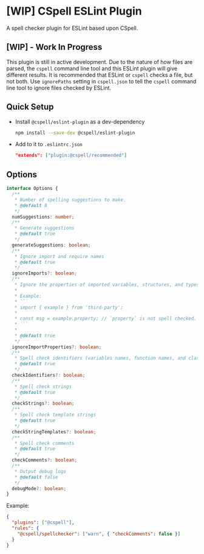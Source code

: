 # [WIP] CSpell ESLint Plugin

A spell checker plugin for ESLint based upon CSpell.

## [WIP] - Work In Progress

This plugin is still in active development. Due to the nature of how files are parsed, the `cspell` command line tool and this ESLint plugin will give different results. It is recommended that ESLint or `cspell` checks a file, but not both. Use `ignorePaths` setting in `cspell.json` to tell the `cspell` command line tool to ignore files checked by ESLint.

## Quick Setup

- Install `@cspell/eslint-plugin` as a dev-dependency

  ```sh
  npm install --save-dev @cspell/eslint-plugin
  ```

- Add to it to `.eslintrc.json`
  ```json
  "extends": ["plugin:@cspell/recommended"]
  ```

## Options

````ts
interface Options {
  /**
   * Number of spelling suggestions to make.
   * @default 8
   */
  numSuggestions: number;
  /**
   * Generate suggestions
   * @default true
   */
  generateSuggestions: boolean;
  /**
   * Ignore import and require names
   * @default true
   */
  ignoreImports?: boolean;
  /**
   * Ignore the properties of imported variables, structures, and types.
   *
   * Example:
   * ```
   * import { example } from 'third-party';
   *
   * const msg = example.property; // `property` is not spell checked.
   * ```
   *
   * @default true
   */
  ignoreImportProperties?: boolean;
  /**
   * Spell check identifiers (variables names, function names, and class names)
   * @default true
   */
  checkIdentifiers?: boolean;
  /**
   * Spell check strings
   * @default true
   */
  checkStrings?: boolean;
  /**
   * Spell check template strings
   * @default true
   */
  checkStringTemplates?: boolean;
  /**
   * Spell check comments
   * @default true
   */
  checkComments?: boolean;
  /**
   * Output debug logs
   * @default false
   */
  debugMode?: boolean;
}
````

Example:

```json
{
  "plugins": ["@cspell"],
  "rules": {
    "@cspell/spellchecker": ["warn", { "checkComments": false }]
  }
}
```
